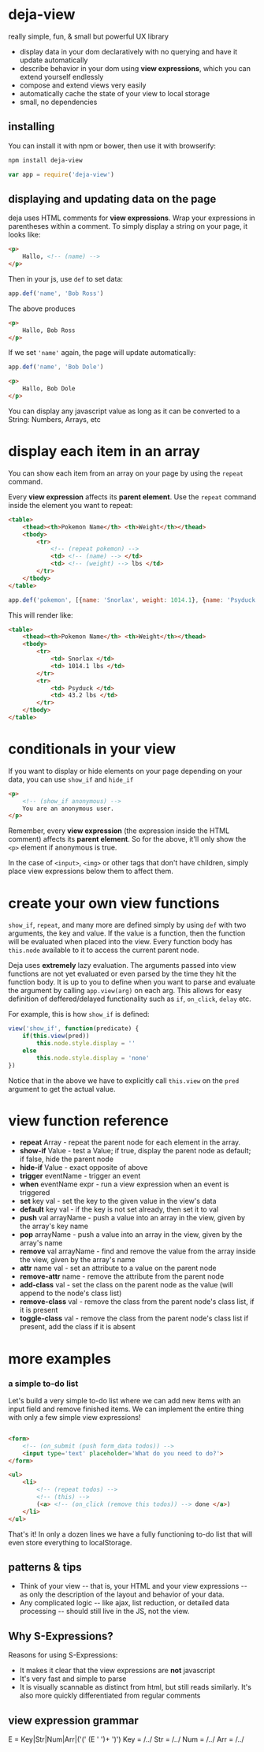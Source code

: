 deja-view
=========

really simple, fun, &amp; small but powerful UX library

* display data in your dom declaratively with no querying and have it update automatically
* describe behavior in your dom using **view expressions**, which you can extend yourself endlessly
* compose and extend views very easily
* automatically cache the state of your view to local storage
* small, no dependencies

## installing

You can install it with npm or bower, then use it with browserify:

```sh
npm install deja-view
```

```js
var app = require('deja-view')
```

## displaying and updating data on the page

deja uses HTML comments for **view expressions**. Wrap your expressions in parentheses within a comment. To simply display a string on your page, it looks like:

```html
<p>
	Hallo, <!-- (name) -->
</p>
```

Then in your js, use `def` to set data:

```js
app.def('name', 'Bob Ross')
```

The above produces

```html
<p>
	Hallo, Bob Ross
</p>
```

If we set `'name'` again, the page will update automatically:

```js
app.def('name', 'Bob Dole')
```

```html
<p>
	Hallo, Bob Dole
</p>
```

You can display any javascript value as long as it can be converted to a String: Numbers, Arrays, etc

# display each item in an array

You can show each item from an array on your page by using the `repeat` command. 

Every **view expression** affects its **parent element**. Use the `repeat` command inside the element you want to repeat:

```html
<table>
	<thead><th>Pokemon Name</th> <th>Weight</th></thead>
	<tbody>
		<tr>
			<!-- (repeat pokemon) -->
			<td> <!-- (name) --> </td>
			<td> <!-- (weight) --> lbs </td>
		</tr>
	</tbody>
</table>
```

```js
app.def('pokemon', [{name: 'Snorlax', weight: 1014.1}, {name: 'Psyduck', weight: 43.2}])
```

This will render like:

```html
<table>
	<thead><th>Pokemon Name</th> <th>Weight</th></thead>
	<tbody>
		<tr>
			<td> Snorlax </td>
			<td> 1014.1 lbs </td>
		</tr>
		<tr>
			<td> Psyduck </td>
			<td> 43.2 lbs </td>
		</tr>
	</tbody>
</table>
```

# conditionals in your view

If you want to display or hide elements on your page depending on your data, you can use `show_if` and `hide_if`

```html
<p>
	<!-- (show_if anonymous) -->
	You are an anonymous user.
</p>
```

Remember, every **view expression** (the expression inside the HTML comment) affects its **parent element**. So for the above, it'll only show the `<p>` element if anonymous is true.

In the case of `<input>`, `<img>` or other tags that don't have children,
simply place view expressions below them to affect them.

# create your own view functions

`show_if`, `repeat`, and many more are defined simply by using `def` with two
arguments, the key and value. If the value is a function, then the function
will be evaluated when placed into the view. Every function body has
`this.node` available to it to access the current parent node.

Deja uses **extremely** lazy evaluation. The arguments passed into view
functions are not yet evaluated or even parsed by the time they hit the
function body. It is up to you to define when you want to parse and evaluate
the argument by calling `app.view(arg)` on each arg. This allows for easy
definition of deffered/delayed functionality such as `if`, `on_click`, `delay`
etc.

For example, this is how `show_if` is defined:

```js
view('show_if', function(predicate) {
	if(this.view(pred))
		this.node.style.display = ''
	else
		this.node.style.display = 'none'
})
```

Notice that in the above we have to explicitly call `this.view` on the `pred`
argument to get the actual value.

# view function reference

* **repeat** Array - repeat the parent node for each element in the array.
* **show-if** Value - test a Value; if true, display the parent node as default; if false, hide the parent node
* **hide-if** Value - exact opposite of above
* **trigger** eventName - trigger an event
* **when** eventName expr - run a view expression when an event is triggered
* **set** key val - set the key to the given value in the view's data
* **default** key val - if the key is not set already, then set it to val
* **push** val arrayName - push a value into an array in the view, given by the array's key name
* **pop** arrayName - push a value into an array in the view, given by the array's name
* **remove** val arrayName - find and remove the value from the array inside the view, given by the array's name
* **attr** name val - set an attribute to a value on the parent node
* **remove-attr** name - remove the attribute from the parent node
* **add-class** val - set the class on the parent node as the value (will append to the node's class list)
* **remove-class** val - remove the class from the parent node's class list, if it is present
* **toggle-class** val - remove the class from the parent node's class list if present, add the class if it is absent

# more examples

### a simple to-do list

Let's build a very simple to-do list where we can add new items with an input field and remove finished items. We can implement the entire thing with only a few simple view expressions!

```html

<form>
	<!-- (on_submit (push form_data todos)) -->
	<input type='text' placeholder='What do you need to do?'>
</form>

<ul>
	<li>
		<!-- (repeat todos) -->
		<!-- (this) -->
		(<a> <!-- (on_click (remove this todos)) --> done </a>)
	</li>
</ul>
```


That's it! In only a dozen lines we have a fully functioning to-do list that will even store everything to localStorage.

## patterns & tips

* Think of your view -- that is, your HTML and your view expressions -- as only the description of the layout and behavior of your data.
* Any complicated logic -- like ajax, list reduction, or detailed data processing -- should still live in the JS, not the view.

## Why S-Expressions?

Reasons for using S-Expressions:

* It makes it clear that the view expressions are **not** javascript
* It's very fast and simple to parse
* It is visually scannable as distinct from html, but still reads similarly. It's also more quickly differentiated from regular comments

## view expression grammar

E = Key|Str|Num|Arr|('(' (E ' ')+  ')')
Key = /../
Str = /../
Num = /../
Arr = /../
